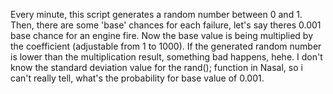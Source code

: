 Every minute, this script generates a random number between 0 and 1. Then, there are some 'base' chances for each failure, let's say theres 0.001 base chance for an engine fire. Now the base value is being multiplied by the coefficient (adjustable from 1 to 1000). If the generated random number is lower than the multiplication result, something bad happens, hehe. I don't know the standard deviation value for the rand(); function in Nasal, so i can't really tell, what's the probability for base value of 0.001.